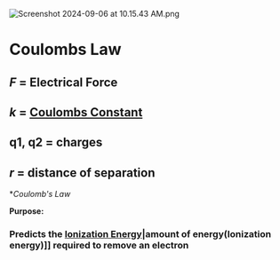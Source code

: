 ![Screenshot 2024-09-06 at 10.15.43 AM.png](./../screenshot-2024-09-06-at-10.15.43-am.png/)
# Coulombs Law 
## *F* = Electrical Force
## *k* = [Coulombs Constant](./../coulombs-constant/)
## q1, q2 = charges
## *r* = distance of separation

**Coulomb's Law*

**Purpose:**
### Predicts the [Ionization Energy](./../ionization-energy/)|amount of energy(Ionization energy)]] required to remove an electron

